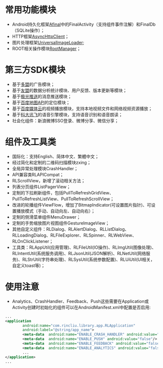 常用功能模块
==========
* Android持久化框架[Afinal](https://github.com/RincLiu/afinal)中的FinalActivity（支持组件事件注解）和FinalDb（SQLite操作）；
* HTTP框架[AsyncHttpClient](https://github.com/loopj/android-async-http)；
* 图片处理框架[UniversalImageLoader](https://github.com/nostra13/Android-Universal-Image-Loader);
* ROOT相关操作模块[RootManager](https://github.com/Chrisplus/RootManager)；

第三方SDK模块
==========
* 基于[多盟](http://www.duomeng.net/developers/developers.htm)的广告模块；
* 基于[友盟](http://www.umeng.com)的数据分析统计模块、用户反馈、版本更新等模块；
* 基于[极光推送](http://www.jpush.cn/)的消息推送模块；
* 基于[百度地图API](http://developer.baidu.com/map/)的定位模块；
* 基于[百度媒体云](http://developer.baidu.com/wiki/index.php?title=docs/cplat/media)的视频播放模块，支持本地视频文件和网络视频资源播放；
* 基于[科大讯飞](http://open.voicecloud.cn/developer.php)的语音引擎模块，支持语音识别和语音朗读；
* 社会化组件：新浪微博SSO登录、微博分享、微信分享；

组件及工具类
==========
* 国际化：支持English、简体中文、繁體中文；
* 经过简化和定制的二维码扫描模块zxing；
* 全局异常处理模块CrashHandler；
* API兼容类RLAPICompat；
* RLScrollView，新增了滚动相关方法；
* 列表分页组件ListPagerView；
* 定制的下拉刷新组件，包括PullToRefreshGridView、PullToRefreshListView、PullToRefreshScrollView；
* 改进的轮播组件ViewFlow，增加了BitmapIndicator(可设置图片指针)、可设置播放模式（手动、自动向左、自动向右）；
* 定制的侧滑菜单组件MenuDrawer；
* 定制的手势缩放图片视图组件GestureImageView；
* 其他自定义组件：RLDialog、RLAlertDialog、RLListDialog、RLLoadingDialog、RLFileExplorer、RLSpinner、RLWebView、RLOnClickListener；
* 工具类：RLAppUtil(应用管理)、RLFileUtil(IO操作)、RLImgUtil(图像处理)、RLIntentUtil(系统服务调用)、RLJsonUtil(JSON解析)、RLNetUtil(网络服务)、RLStrUtil(字符串处理)、RLSysUtil(系统参数配置)、RLUiUtil(UI相关，自定义toast等)；

使用注意
==========
* Analytics、CrashHandler、Feedback、Push这些需要在Application或Activity创建时初始化的组件可以在AndroidManifest.xml中配置是否启用:

```xml
...
<application
        android:name="com.rincliu.library.app.RLApplication"
        android:label="@string/app_name">
        <meta-data  android:name="ENABLE_CRASH_HANDLER" android:value="true"/>
        <meta-data  android:name="ENABLE_PUSH" android:value="false"/>
        <meta-data  android:name="ENABLE_FEEDBACK" android:value="false"/>
        <meta-data  android:name="ENABLE_ANALYTICS" android:value="false"/>
        ...
</application>
...
```
